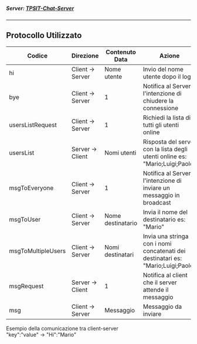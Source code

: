 ##### Server: [TPSIT-Chat-Server](https://github.com/MatteoFrosinii/ChatServer)
---
## Protocollo Utilizzato
|Codice                 |Direzione       |Contenuto Data   |Azione                                                                          |
|-----------------------|----------------|-----------------|--------------------------------------------------------------------------------|
|hi                     |Client -> Server|Nome utente      |Invio del nome utente dopo il login                                             |
|bye                    |Client -> Server|1                |Notifica al Server l'intenzione di chiudere la connessione                      |
|usersListRequest       |Client -> Server|1                |Richiedi la lista di tutti gli utenti online                                    |
|usersList              |Server -> Client|Nomi utenti      |Risposta del server con la lista degli utenti online es: "Mario;Luigi;Paolo"    |
|msgToEveryone          |Client -> Server|1                |Notifica al Server l'intenzione di inviare un messaggio in broadcast            |
|msgToUser              |Client -> Server|Nome destinatario|Invia il nome del destinatario es: "Mario"                                      |
|msgToMultipleUsers     |Client -> Server|Nomi destinatari |Invia una stringa con i nomi concatenati dei destinatari es: "Mario;Luigi;Paolo"|
|msgRequest             |Server -> Client|1                |Notifica al client che il server attende il messaggio                           |
|msg                    |Client -> Server|Messaggio        |Messaggio da inviare                                                            |

Esempio della comunicazione tra client-server<br>
"key":"value" -> "Hi":"Mario"